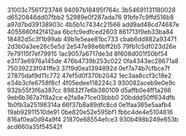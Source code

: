 31003c7561723746
94097b18495f764c
3b54691131180028
d6520846dd07fbb2
52989e0f287ada76
91bfe7c9ffd516b8
a97d7bd39138903c
4b5b1c7434c21566
add9ad48cd74687e
4055660f42f412aa
6bcfc9edfced2603
861713f9eb33ba84
18482d5c3f1b99ab
49b1e5eae81bc733
cbab6dd882a93471
2d3b0a3ee26c5e5d
2e547e98e6bff2b5
79fb1c5df023d26e
7e79115f7ef79915
1ac9057a6717de3d
8f608d001f50bf54
e3173e6976a145de
476b4739b253c022
0fa4343ec28671a8
75039223f041ffe3
37f9d0ea1394892d
0ef7a74b7cfbce7f
27875daf9d11c772
47ef5d0f370b2042
1ec3aa8ccf3c18e2
e34b3cfe6758f8cf
4f05edee118224c3
930082aceb9e0e9c
932b55f3f6a387cc
89832f7e6b380109
d5affb0e4ff1a266
9eb6b367a7f8a2ce
e2fa8e71ce03bbb0
20bddd50ff634dfb
1b0fb3a25198314a
66f37b8a89dfc8cd
0e1faa365e5aafb4
19ab92911510de91
0be820e52e595bf1
fbbc4de4e5104616
816af0ea0d94a9f4
21870e68554efce3
930b498b249e653b
acd660a35f54542f
